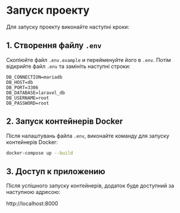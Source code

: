 # Запуск проекту

Для запуску проекту виконайте наступні кроки:

## 1. Створення файлу `.env`

Скопіюйте файл `.env.example` и перейменуйте його в `.env`. Потім відкрийте файл `.env` та замініть наступні строки:

```env
DB_CONNECTION=mariadb
DB_HOST=db
DB_PORT=3306
DB_DATABASE=laravel_db
DB_USERNAME=root
DB_PASSWORD=root
```

## 2. Запуск контейнерів Docker

Після налаштувань файла `.env`, виконайте команду для запуску контейнерів Docker:

```bash
docker-compose up --build
```

## 3. Доступ к приложению

Після успішного запуску контейнерів, додаток буде доступний за наступною адресою:

http://localhost:8000
